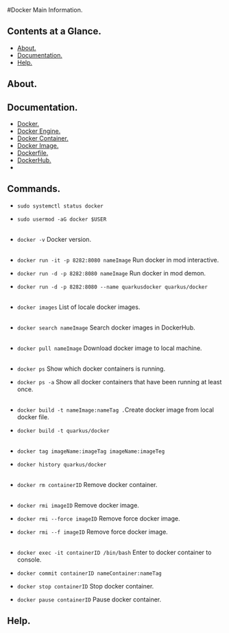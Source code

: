 #Docker Main Information.





## Contents at a Glance.
* [About.](#about)
* [Documentation.](#documentation)
* [Help.](#help)





## About.





## Documentation.
* [Docker.](https://www.docker.com/)
* [Docker Engine.]()
* [Docker Container.]()
* [Docker Image.]()
* [Dockerfile.]()
* [DockerHub.]()
* []()





## Commands.
* `sudo systemctl status docker`
* `sudo usermod -aG docker $USER`<br/><br/>


* `docker -v` Docker version.<br/><br/>

* `docker run -it -p 8282:8080 nameImage` Run docker in mod interactive.
* `docker run -d -p 8282:8080 nameImage` Run docker in mod demon.
* `docker run -d -p 8282:8080 --name quarkusdocker quarkus/docker`<br/><br/>

* `docker images` List of locale docker images.<br/><br/>

* `docker search nameImage` Search docker images in DockerHub.<br/><br/>

* `docker pull nameImage` Download docker image to local machine.<br/><br/>

* `docker ps` Show which docker containers is running.
* `docker ps -a` Show all docker containers that have been running at least once.<br/><br/>

* `docker build -t nameImage:nameTag .`Create docker image from local docker file.
* `docker build -t quarkus/docker`<br/><br/>

* `docker tag imageName:imageTag imageName:imageTeg`

* `docker history quarkus/docker`<br/><br/>

* `docker rm containerID` Remove docker container.<br/><br/>

* `docker rmi imageID` Remove docker image.
* `docker rmi --force imageID` Remove force docker image.
* `docker rmi --f imageID` Remove force docker image.<br/><br/>

* `docker exec -it containerID /bin/bash` Enter to docker container to console.

* `docker commit containerID nameContainer:nameTag`

* `docker stop containerID` Stop docker container.

* `docker pause containerID` Pause docker container.





## Help.

